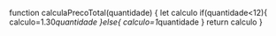 function calculaPrecoTotal(quantidade) {
  let calculo
  if(quantidade<12){
    calculo=1.30*quantidade
  }else{ 
    calculo=1*quantidade
  }
  return calculo
}